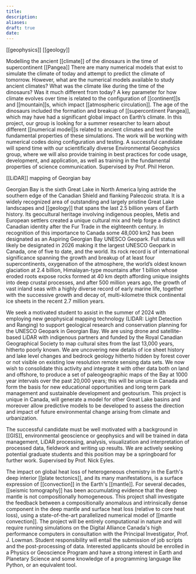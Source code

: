 ```yaml
---
title: 
description: 
aliases: 
draft: true
date:
---
```

[[geophysics]]
[[geology]]

Modelling the ancient [[climate]] of the dinosaurs in the time of supercontinent [[Pangea]]
There are many numerical models that exist to simulate the climate of today and attempt to predict the climate of tomorrow. However, what are the numerical models available to study ancient climates? What was the climate like during the time of the dinosaurs? Was it much different from today? A key parameter for how climate evolves over time is related to the configuration of [[continent]]s and [[mountain]]s, which impact [[atmospheric circulation]]. The age of the dinosaurs included the formation and breakup of [[supercontinent Pangea]], which may have had a significant global impact on Earth’s climate. In this project, our group is looking for a summer researcher to learn about different [[numerical model]]s related to ancient climates and test the fundamental properties of these simulations. The work will be working with numerical codes doing configuration and testing. A successful candidate will spend time with our scientifically diverse Environmental Geophysics group, where we will also provide training in best practices for code usage, development, and application, as well as training in the fundamental properties of science communication. Supervised by Prof. Phil Heron.

[[LiDAR]] mapping of Georgian bay

Georgian Bay is the sixth Great Lake in North America lying astride the southern edge of the Canadian Shield and flanking Paleozoic strata. It is a widely recognized area of outstanding and largely pristine Great Lake landscapes and [[geology]] that spans the last 2.5 billion years of Earth history. Its geocultural heritage involving indigenous peoples, Metis and European settlers created a unique cultural mix and help forge a distinct Canadian identity after the Fur Trade in the eighteenth century. In recognition of this importance to Canada some 48,000 km2 has been designated as an Aspiring Georgian Bay UNESCO Geopark. Full status will likely be designated in 2026 making it the largest UNESCO Geopark in Canada, one of five to date, and the world. Its rock record is of international significance spanning the growth and breakup of at least four supercontinents, oxygenation of the atmosphere, the world’s oldest known glaciation at 2.4 billion, Himalayan-type mountains after 1 billion whose eroded roots expose rocks formed at 40 km depth affording unique insights into deep crustal processes, and after 500 million years ago, the growth of vast inland seas with a highly diverse record of early marine life, together with the successive growth and decay of, multi-kilometre thick continental ice sheets in the recent 2.7 million years.

We seek a motivated student to assist in the summer of 2024 with employing new geophysical mapping technology (LIDAR: Light Detection and Ranging) to support geological research and conservation planning for the UNESCO Geopark in Georgian Bay. We are using drone and satellite-based LiDAR with indigenous partners and funded by the Royal Canadian Geographical Society to map cultural sites from the last 13,000 years, hitherto poorly known. We are uncovering new details of ice sheet history and lake level changes and bedrock geology hitherto hidden by forest cover or not visible on existing low resolution remote sensing data sets. We now wish to consolidate this activity and integrate it with other data both on land and offshore, to produce a set of paleogeographic maps of the Bay at 1000 year intervals over the past 20,000 years; this will be unique in Canada and form the basis for new educational opportunities and long term park management and sustainable development and geotourism. This project is unique in Canada, will generate a model for other Great Lake basins and moreover allow predictive models to be developed to assess the direction and impact of future environmental change arising from climate and urbanization.

The successful candidate must be well motivated with a background in [[GIS]], environmental geoscience or geophysics and will be trained in data management, LiDAR processing, analysis, visualization and interpretation of processed data, fieldwork and writing up results. We are actively seeking potential graduate students and this position may be a springboard for further work. Supervised by Prof. Nick Eyles.

 

The impact on global heat loss of heterogeneous chemistry in the Earth's deep interior
[[plate tectonics]], and its many manifestations, is a surface expression of [[convection]] in the Earth's [[mantle]]. For several decades, [[seismic tomography]] has been accumulating evidence that the deep mantle is not compositionally homogeneous. This project shall investigate the feedback between a compositionally anomalous and intrinsically dense component in the deep mantle and surface heat loss (relative to core heat loss), using a state-of-the-art parallelized numerical model of [[mantle convection]]. The project will be entirely computational in nature and will require running simulations on the Digital Alliance Canada's high performance computers in consultation with the Principal Investigator, Prof. J. Lowman. Student responsibility will entail the  submission of job scripts and the post-processing of data. Interested applicants should be enrolled in a Physics or Geoscience Program and have a strong interest in Earth and Planetary Science and some knowledge of a programming language like Python, or an equivalent tool.